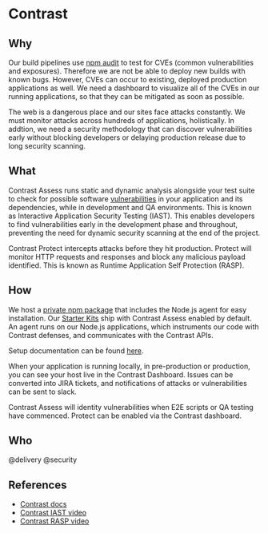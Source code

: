 # Contrast

## Why

Our build pipelines use [npm audit](https://docs.npmjs.com/getting-started/running-a-security-audit) to test for CVEs (common vulnerabilities and exposures). Therefore we are not be able to deploy new builds with known bugs. However, CVEs can occur to existing, deployed production applications as well. We need a dashboard to visualize all of the CVEs in our running applications, so that they can be mitigated as soon as possible.

The web is a dangerous place and our sites face attacks constantly. We must monitor attacks across hundreds of applications, holistically. In addtion, we need a security methodology that can discover vulnerabilities early without blocking developers or delaying production release due to long security scanning. 

## What

Contrast Assess runs static and dynamic analysis alongside your test suite to check for possible software [vulnerabilities](https://www.owasp.org/index.php/Category:OWASP_Top_Ten_2017_Project) in your application and its dependencies, while in development and QA environments. This is known as Interactive Application Security Testing (IAST). This enables developers to find vulnerabilities early in the development phase and throughout, preventing the need for dynamic security scanning at the end of the project.

Contrast Protect intercepts attacks before they hit production. Protect will monitor HTTP requests and responses and block any malicious payload identified. This is known as Runtime Application Self Protection (RASP).

## How

We host a [private npm package](https://www.npmjs.com/package/@telusdigital/node-contrast) that includes the Node.js agent for easy installation. Our [Starter Kits](starter-kits.md) ship with Contrast Assess enabled by default. An agent runs on our Node.js applications, which instruments our code with Contrast defenses, and communicates with the Contrast APIs.

Setup documentation can be found [here](https://github.com/telus/security/blob/master/tools/contrast.md).

When your application is running locally, in pre-production or production, you can see your host live in the Contrast Dashboard. Issues can be converted into JIRA tickets, and notifications of attacks or vulnerabilities can be sent to slack.

Contrast Assess will identity vulnerabilities when E2E scripts or QA testing have commenced. Protect can be enabled via the Contrast dashboard.

## Who

@delivery
@security

## References

- [Contrast docs](https://docs.contrastsecurity.com/)
- [Contrast IAST video](https://www.youtube.com/watch?v=z0DBdAW6IKw)
- [Contrast RASP video](https://www.youtube.com/watch?v=5_9mEK_4nPg)

